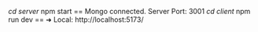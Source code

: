 *cd server* npm start == Mongo connected. Server Port: 3001
*cd client* npm run dev ==   ➜  Local:   http://localhost:5173/
 
 